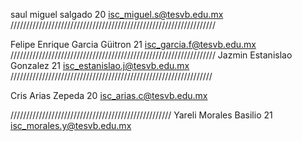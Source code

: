 saul
miguel
salgado
20
isc_miguel.s@tesvb.edu.mx
/////////////////////////////////////////////////////////////////

Felipe Enrique
Garcia
Güitron
21
isc_garcia.f@tesvb.edu.mx
/////////////////////////////////////////////////////////////////
Jazmin
Estanislao
Gonzalez
21
isc_estanislao.j@tesvb.edu.mx
////////////////////////////////////////////////////////////////


Cris 
Arias 
Zepeda
20
isc_arias.c@tesvb.edu.mx

///////////////////////////////////////////////////
Yareli
Morales
Basilio
21
isc_morales.y@tesvb.edu.mx